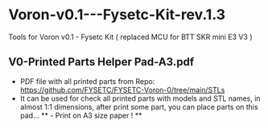 # Voron-v0.1---Fysetc-Kit-rev.1.3
Tools for Voron v0.1 - Fysetc Kit ( replaced MCU for BTT SKR mini E3 V3 )

## V0-Printed Parts Helper Pad-A3.pdf 
- PDF file with all printed parts from Repo: https://github.com/FYSETC/FYSETC-Voron-0/tree/main/STLs
- It can be used for check all printed parts with models and STL names, in almost 1:1 dimensions, after print some part, you can                                          place parts on this pad...
** - Print on A3 size paper ! **
